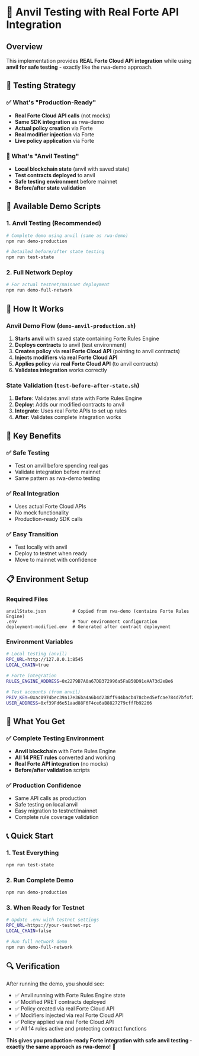# 🧪 Anvil Testing with Real Forte API Integration

## Overview
This implementation provides **REAL Forte Cloud API integration** while using **anvil for safe testing** - exactly like the rwa-demo approach.

## 🎯 Testing Strategy

### ✅ What's "Production-Ready"
- **Real Forte Cloud API calls** (not mocks)
- **Same SDK integration** as rwa-demo  
- **Actual policy creation** via Forte
- **Real modifier injection** via Forte
- **Live policy application** via Forte

### 🧪 What's "Anvil Testing"
- **Local blockchain state** (anvil with saved state)
- **Test contracts deployed** to anvil
- **Safe testing environment** before mainnet
- **Before/after state validation**

## 🚀 Available Demo Scripts

### 1. Anvil Testing (Recommended)
```bash
# Complete demo using anvil (same as rwa-demo)
npm run demo-production

# Detailed before/after state testing  
npm run test-state
```

### 2. Full Network Deploy
```bash
# For actual testnet/mainnet deployment
npm run demo-full-network
```

## 🔧 How It Works

### Anvil Demo Flow (`demo-anvil-production.sh`)
1. **Starts anvil** with saved state containing Forte Rules Engine
2. **Deploys contracts** to anvil (test environment)
3. **Creates policy** via **real Forte Cloud API** (pointing to anvil contracts)
4. **Injects modifiers** via **real Forte Cloud API**
5. **Applies policy** via **real Forte Cloud API** (to anvil contracts)
6. **Validates integration** works correctly

### State Validation (`test-before-after-state.sh`)
1. **Before**: Validates anvil state with Forte Rules Engine
2. **Deploy**: Adds our modified contracts to anvil
3. **Integrate**: Uses real Forte APIs to set up rules
4. **After**: Validates complete integration works

## 🎯 Key Benefits

### ✅ Safe Testing
- Test on anvil before spending real gas
- Validate integration before mainnet
- Same pattern as rwa-demo testing

### ✅ Real Integration  
- Uses actual Forte Cloud APIs
- No mock functionality
- Production-ready SDK calls

### ✅ Easy Transition
- Test locally with anvil
- Deploy to testnet when ready
- Move to mainnet with confidence

## 📋 Environment Setup

### Required Files
```
anvilState.json          # Copied from rwa-demo (contains Forte Rules Engine)
.env                     # Your environment configuration
deployment-modified.env  # Generated after contract deployment
```

### Environment Variables
```bash
# Local testing (anvil)
RPC_URL=http://127.0.0.1:8545
LOCAL_CHAIN=true

# Forte integration
RULES_ENGINE_ADDRESS=0x2279B7A0a67DB372996a5FaB50D91eAA73d2eBe6

# Test accounts (from anvil)
PRIV_KEY=0xac0974bec39a17e36ba4a6b4d238ff944bacb478cbed5efcae784d7bf4f2ff80
USER_ADDRESS=0xf39Fd6e51aad88F6F4ce6aB8827279cffFb92266
```

## 🎉 What You Get

### ✅ Complete Testing Environment
- **Anvil blockchain** with Forte Rules Engine
- **All 14 PRET rules** converted and working
- **Real Forte API integration** (no mocks)
- **Before/after validation** scripts

### ✅ Production Confidence
- Same API calls as production
- Safe testing on local anvil
- Easy migration to testnet/mainnet
- Complete rule coverage validation

## 📞 Quick Start

### 1. Test Everything
```bash
npm run test-state
```

### 2. Run Complete Demo
```bash
npm run demo-production
```

### 3. When Ready for Testnet
```bash
# Update .env with testnet settings
RPC_URL=https://your-testnet-rpc
LOCAL_CHAIN=false

# Run full network demo
npm run demo-full-network
```

## 🔍 Verification

After running the demo, you should see:
- ✅ Anvil running with Forte Rules Engine state
- ✅ Modified PRET contracts deployed 
- ✅ Policy created via real Forte Cloud API
- ✅ Modifiers injected via real Forte Cloud API
- ✅ Policy applied via real Forte Cloud API
- ✅ All 14 rules active and protecting contract functions

**This gives you production-ready Forte integration with safe anvil testing - exactly the same approach as rwa-demo!** 🚀